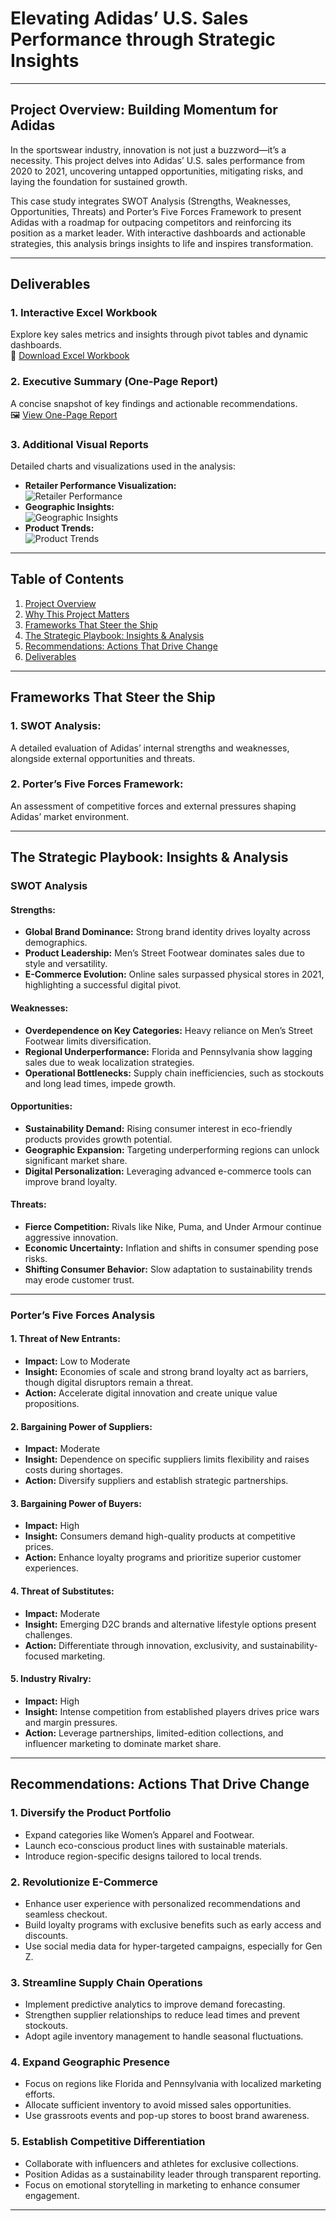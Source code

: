 # Elevating Adidas’ U.S. Sales Performance through Strategic Insights  

---

## Project Overview: Building Momentum for Adidas  

In the sportswear industry, innovation is not just a buzzword—it’s a necessity. This project delves into Adidas’ U.S. sales performance from 2020 to 2021, uncovering untapped opportunities, mitigating risks, and laying the foundation for sustained growth.  

This case study integrates SWOT Analysis (Strengths, Weaknesses, Opportunities, Threats) and Porter’s Five Forces Framework to present Adidas with a roadmap for outpacing competitors and reinforcing its position as a market leader. With interactive dashboards and actionable strategies, this analysis brings insights to life and inspires transformation.  

---

## Deliverables  

### 1. Interactive Excel Workbook  
Explore key sales metrics and insights through pivot tables and dynamic dashboards.  
📂 [Download Excel Workbook](https://github.com/Soukaradi/adidas-sales/blob/main/Adidas%20Sales%20Analysis%20with%20reports%20.xlsx)  

### 2. Executive Summary (One-Page Report)  
A concise snapshot of key findings and actionable recommendations.  
🖼️ [View One-Page Report](./path-to-your-one-page-report.png)  

### 3. Additional Visual Reports  
Detailed charts and visualizations used in the analysis:  
- **Retailer Performance Visualization:**  
  ![Retailer Performance](./path-to-retailer-visual.png)  
- **Geographic Insights:**  
  ![Geographic Insights](./path-to-geographic-insights.png)  
- **Product Trends:**  
  ![Product Trends](./path-to-product-trends.png)  

---

## Table of Contents  

1. [Project Overview](#project-overview-building-momentum-for-adidas)  
2. [Why This Project Matters](#why-this-project-matters)  
3. [Frameworks That Steer the Ship](#frameworks-that-steer-the-ship)  
4. [The Strategic Playbook: Insights & Analysis](#the-strategic-playbook-insights--analysis)  
5. [Recommendations: Actions That Drive Change](#recommendations-actions-that-drive-change)  
6. [Deliverables](#deliverables)  

---

## Frameworks That Steer the Ship  

### **1. SWOT Analysis:**  
A detailed evaluation of Adidas’ internal strengths and weaknesses, alongside external opportunities and threats.  

### **2. Porter’s Five Forces Framework:**  
An assessment of competitive forces and external pressures shaping Adidas’ market environment.  

---

## The Strategic Playbook: Insights & Analysis  

### **SWOT Analysis**  

#### **Strengths:**  
- **Global Brand Dominance:** Strong brand identity drives loyalty across demographics.  
- **Product Leadership:** Men’s Street Footwear dominates sales due to style and versatility.  
- **E-Commerce Evolution:** Online sales surpassed physical stores in 2021, highlighting a successful digital pivot.  

#### **Weaknesses:**  
- **Overdependence on Key Categories:** Heavy reliance on Men’s Street Footwear limits diversification.  
- **Regional Underperformance:** Florida and Pennsylvania show lagging sales due to weak localization strategies.  
- **Operational Bottlenecks:** Supply chain inefficiencies, such as stockouts and long lead times, impede growth.  

#### **Opportunities:**  
- **Sustainability Demand:** Rising consumer interest in eco-friendly products provides growth potential.  
- **Geographic Expansion:** Targeting underperforming regions can unlock significant market share.  
- **Digital Personalization:** Leveraging advanced e-commerce tools can improve brand loyalty.  

#### **Threats:**  
- **Fierce Competition:** Rivals like Nike, Puma, and Under Armour continue aggressive innovation.  
- **Economic Uncertainty:** Inflation and shifts in consumer spending pose risks.  
- **Shifting Consumer Behavior:** Slow adaptation to sustainability trends may erode customer trust.  

---

### **Porter’s Five Forces Analysis**  

#### **1. Threat of New Entrants:**  
- **Impact:** Low to Moderate  
- **Insight:** Economies of scale and strong brand loyalty act as barriers, though digital disruptors remain a threat.  
- **Action:** Accelerate digital innovation and create unique value propositions.  

#### **2. Bargaining Power of Suppliers:**  
- **Impact:** Moderate  
- **Insight:** Dependence on specific suppliers limits flexibility and raises costs during shortages.  
- **Action:** Diversify suppliers and establish strategic partnerships.  

#### **3. Bargaining Power of Buyers:**  
- **Impact:** High  
- **Insight:** Consumers demand high-quality products at competitive prices.  
- **Action:** Enhance loyalty programs and prioritize superior customer experiences.  

#### **4. Threat of Substitutes:**  
- **Impact:** Moderate  
- **Insight:** Emerging D2C brands and alternative lifestyle options present challenges.  
- **Action:** Differentiate through innovation, exclusivity, and sustainability-focused marketing.  

#### **5. Industry Rivalry:**  
- **Impact:** High  
- **Insight:** Intense competition from established players drives price wars and margin pressures.  
- **Action:** Leverage partnerships, limited-edition collections, and influencer marketing to dominate market share.  

---

## Recommendations: Actions That Drive Change  

### 1. **Diversify the Product Portfolio**  
- Expand categories like Women’s Apparel and Footwear.  
- Launch eco-conscious product lines with sustainable materials.  
- Introduce region-specific designs tailored to local trends.  

### 2. **Revolutionize E-Commerce**  
- Enhance user experience with personalized recommendations and seamless checkout.  
- Build loyalty programs with exclusive benefits such as early access and discounts.  
- Use social media data for hyper-targeted campaigns, especially for Gen Z.  

### 3. **Streamline Supply Chain Operations**  
- Implement predictive analytics to improve demand forecasting.  
- Strengthen supplier relationships to reduce lead times and prevent stockouts.  
- Adopt agile inventory management to handle seasonal fluctuations.  

### 4. **Expand Geographic Presence**  
- Focus on regions like Florida and Pennsylvania with localized marketing efforts.  
- Allocate sufficient inventory to avoid missed sales opportunities.  
- Use grassroots events and pop-up stores to boost brand awareness.  

### 5. **Establish Competitive Differentiation**  
- Collaborate with influencers and athletes for exclusive collections.  
- Position Adidas as a sustainability leader through transparent reporting.  
- Focus on emotional storytelling in marketing to enhance consumer engagement.  

---
